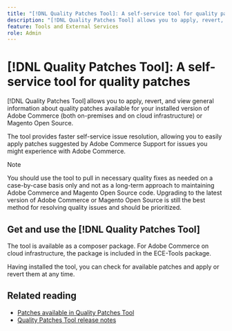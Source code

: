 ```yaml
---
title: "[!DNL Quality Patches Tool]: A self-service tool for quality patches"
description: "[!DNL Quality Patches Tool] allows you to apply, revert, and view general information about quality patches available for your installed version of Adobe Commerce (both on-premises and on cloud infrastructure) or Magento Open Source."
feature: Tools and External Services
role: Admin
---
```

# [!DNL Quality Patches Tool]: A self-service tool for quality patches

[!DNL Quality Patches Tool] allows you to apply, revert, and view general information about quality patches available for your installed version of Adobe Commerce (both on-premises and on cloud infrastructure) or Magento Open Source.

The tool provides faster self-service issue resolution, allowing you to easily apply patches suggested by Adobe Commerce Support for issues you might experience with Adobe Commerce.

>[!NOTE]
>
>You should use the tool to pull in necessary quality fixes as needed on a case-by-case basis only and not as a long-term approach to maintaining Adobe Commerce and Magento Open Source code. Upgrading to the latest version of Adobe Commerce or Magento Open Source is still the best method for resolving quality issues and should be prioritized.

## Get and use the [!DNL Quality Patches Tool]

The tool is available as a composer package. For Adobe Commerce on cloud infrastructure, the package is included in the ECE-Tools package.

Having installed the tool, you can check for available patches and apply or revert them at any time.

## Related reading

* [Patches available in Quality Patches Tool](https://experienceleague.adobe.com/tools/commerce-quality-patches/index.html)
* [Quality Patches Tool release notes](/help/tools/quality-patches-tool/release-notes.md)


